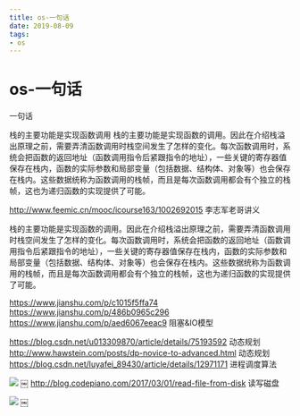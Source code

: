 ```yaml
--- 
title: os-一句话 
date: 2019-08-09
tags: 
- os 
---
```

# os-一句话
一句话

栈的主要功能是实现函数调用
栈的主要功能是实现函数的调用。因此在介绍栈溢出原理之前，需要弄清函数调用时栈空间发生了怎样的变化。每次函数调用时，系统会把函数的返回地址（函数调用指令后紧跟指令的地址），一些关键的寄存器值保存在栈内，函数的实际参数和局部变量（包括数据、结构体、对象等）也会保存在栈内。这些数据统称为函数调用的栈帧，而且是每次函数调用都会有个独立的栈帧，这也为递归函数的实现提供了可能。

http://www.feemic.cn/mooc/icourse163/1002692015 李志军老哥讲义


栈的主要功能是实现函数的调用。因此在介绍栈溢出原理之前，需要弄清函数调用时栈空间发生了怎样的变化。每次函数调用时，系统会把函数的返回地址（函数调用指令后紧跟指令的地址），一些关键的寄存器值保存在栈内，函数的实际参数和局部变量（包括数据、结构体、对象等）也会保存在栈内。这些数据统称为函数调用的栈帧，而且是每次函数调用都会有个独立的栈帧，这也为递归函数的实现提供了可能。

https://www.jianshu.com/p/c1015f5ffa74 
https://www.jianshu.com/p/486b0965c296 
https://www.jianshu.com/p/aed6067eeac9  阻塞&IO模型

https://blog.csdn.net/u013309870/article/details/75193592 动态规划
http://www.hawstein.com/posts/dp-novice-to-advanced.html 动态规划
https://blog.csdn.net/luyafei_89430/article/details/12971171 进程调度算法

![](https://cdn.jsdelivr.net/gh/nber1994/fu0k@master/uPic/20190516183843506_435003252.png)
￼
http://blog.codepiano.com/2017/03/01/read-file-from-disk 读写磁盘

![](https://cdn.jsdelivr.net/gh/nber1994/fu0k@master/uPic/20190516183901193_1065321976.png)
￼
